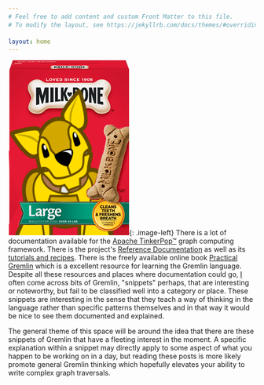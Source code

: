```yaml
---
# Feel free to add content and custom Front Matter to this file.
# To modify the layout, see https://jekyllrb.com/docs/themes/#overriding-theme-defaults

layout: home
---
```

<style type="text/css">
.image-left {
  display: block;
  margin-left: auto;
  margin-right: auto;
  float: right;
  width: 170px;
}
</style>
![Rexster](images/rexster-milkbone.png){: .image-left} There is a lot of documentation available for the 
[Apache TinkerPop&trade;][tinkerpop-home] graph computing framework. There is the project's 
[Reference Documentation][refdocs] as well as its [tutorials and recipes][alldocs]. There is the freely available 
online book [Practical Gremlin][practical-gremlin] which is a excellent resource for learning the Gremlin language. 
Despite all these resources and places where documentation could go, [I][me] often come across bits of Gremlin, 
"snippets" perhaps, that are interesting or noteworthy, but fail to be classified well into a category or place. 
These snippets are interesting in the sense that they teach a way of thinking in the language rather than specific 
patterns themselves and in that way it would be nice to see them documented and explained. 

The general theme of this space will be around the idea that there are these snippets of Gremlin that have a 
fleeting interest in the moment. A specific explanation within a snippet may directly apply to some aspect of what 
you happen to be working on in a day, but reading these posts is more likely promote general Gremlin thinking
which hopefully elevates your ability to write complex graph traversals.

[tinkerpop-home]: https://tinkerpop.apache.org
[refdocs]: https://tinkerpop.apache.org/docs/current/reference
[alldocs]: https://tinkerpop.apache.org/docs/current/
[practical-gremlin]: http://kelvinlawrence.net/book/Gremlin-Graph-Guide.html
[me]: about/
